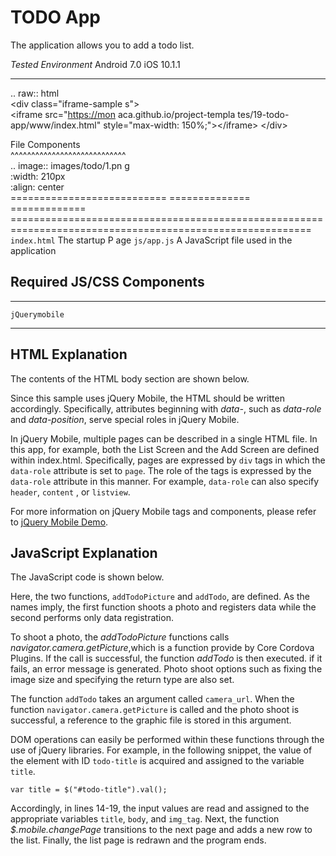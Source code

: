 TODO App
========

The application allows you to add a todo list.

  *Tested Environment*                                       Android 7.0                    iOS 10.1.1
  ---------------------------------------------------------- ------------------------------ ------------------------------------------------------------------------------------------------------------
  .. raw:: html                                                                             
  &lt;div class="iframe-sample                               s"&gt;                         
  &lt;iframe src="<https://mon>                              aca.github.io/project-templa   tes/19-todo-app/www/index.html" style="max-width: 150%;"&gt;&lt;/iframe&gt;
  &lt;/div&gt;                                                                              
                                                                                            
  File Components                                                                           
  \^\^\^\^\^\^\^\^\^\^\^\^\^\^\^\^\^\^\^\^\^\^\^\^\^\^\^\^                                  
  .. image:: images/todo/1.pn                                g                              
  :width: 210px                                                                             
  :align: center                                                                            
  ===========================                                ============== =============   ==========================================================================================================
  `index.html`                                               The startup P                  age
  `js/app.js`                                                A JavaScript                   file used in the application

Required JS/CSS Components
--------------------------

  ---------------- --
  `jQuerymobile`   
  ---------------- --

HTML Explanation
----------------

The contents of the HTML body section are shown below.

Since this sample uses jQuery Mobile, the HTML should be written
accordingly. Specifically, attributes beginning with *data-*, such as
*data-role* and *data-position*, serve special roles in jQuery Mobile.

In jQuery Mobile, multiple pages can be described in a single HTML file.
In this app, for example, both the List Screen and the Add Screen are
defined within index.html. Specifically, pages are expressed by `div`
tags in which the `data-role` attribute is set to `page`. The role of
the tags is expressed by the `data-role` attribute in this manner. For
example, `data-role` can also specify `header`, `content` , or
`listview`.

For more information on jQuery Mobile tags and components, please refer
to [jQuery Mobile Demo](http://jquerymobile.com/demos/1.2.0/).

JavaScript Explanation
----------------------

The JavaScript code is shown below.

Here, the two functions, `addTodoPicture` and `addTodo`, are defined. As
the names imply, the first function shoots a photo and registers data
while the second performs only data registration.

To shoot a photo, the *addTodoPicture* functions calls
*navigator.camera.getPicture*,which is a function provide by Core
Cordova Plugins. If the call is successful, the function *addTodo* is
then executed. if it fails, an error message is generated. Photo shoot
options such as fixing the image size and specifying the return type are
also set.

The function `addTodo` takes an argument called `camera_url`. When the
function `navigator.camera.getPicture` is called and the photo shoot is
successful, a reference to the graphic file is stored in this argument.

DOM operations can easily be performed within these functions through
the use of jQuery libraries. For example, in the following snippet, the
value of the element with ID `todo-title` is acquired and assigned to
the variable `title`.

``` {.sourceCode .javascript}
var title = $("#todo-title").val();
```

Accordingly, in lines 14-19, the input values are read and assigned to
the appropriate variables `title`, `body`, and `img_tag`. Next, the
function *\$.mobile.changePage* transitions to the next page and adds a
new row to the list. Finally, the list page is redrawn and the program
ends.
